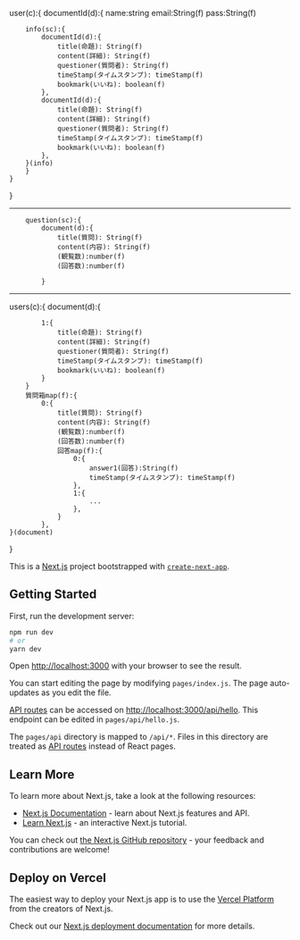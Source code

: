 user(c):{
    documentId(d):{
        name:string
        email:String(f)
        pass:String(f)

        info(sc):{
            documentId(d):{
                title(命題): String(f)
                content(詳細): String(f)
                questioner(質問者): String(f)
                timeStamp(タイムスタンプ): timeStamp(f)
                bookmark(いいね): boolean(f)
            },
            documentId(d):{
                title(命題): String(f)
                content(詳細): String(f)
                questioner(質問者): String(f)
                timeStamp(タイムスタンプ): timeStamp(f)
                bookmark(いいね): boolean(f)
            },
        }(info)
        }
    }
}


------------------------
        question(sc):{
            document(d):{
                title(質問): String(f)
                content(内容): String(f)
                (観覧数):number(f)
                (回答数):number(f)
                
            }
------------------------
users(c):{
    document(d):{

            1:{
                title(命題): String(f)
                content(詳細): String(f)
                questioner(質問者): String(f)
                timeStamp(タイムスタンプ): timeStamp(f)
                bookmark(いいね): boolean(f) 
            }
        }
        質問箱map(f):{
            0:{
                title(質問): String(f)
                content(内容): String(f)
                (観覧数):number(f)
                (回答数):number(f)
                回答map(f):{
                    0:{
                        answer1(回答):String(f)
                        timeStamp(タイムスタンプ): timeStamp(f)
                    },
                    1:{
                        ...
                    },
                }
            },  
    }(document)
}

This is a [Next.js](https://nextjs.org/) project bootstrapped with [`create-next-app`](https://github.com/vercel/next.js/tree/canary/packages/create-next-app).

## Getting Started

First, run the development server:

```bash
npm run dev
# or
yarn dev
```

Open [http://localhost:3000](http://localhost:3000) with your browser to see the result.

You can start editing the page by modifying `pages/index.js`. The page auto-updates as you edit the file.

[API routes](https://nextjs.org/docs/api-routes/introduction) can be accessed on [http://localhost:3000/api/hello](http://localhost:3000/api/hello). This endpoint can be edited in `pages/api/hello.js`.

The `pages/api` directory is mapped to `/api/*`. Files in this directory are treated as [API routes](https://nextjs.org/docs/api-routes/introduction) instead of React pages.

## Learn More

To learn more about Next.js, take a look at the following resources:

- [Next.js Documentation](https://nextjs.org/docs) - learn about Next.js features and API.
- [Learn Next.js](https://nextjs.org/learn) - an interactive Next.js tutorial.

You can check out [the Next.js GitHub repository](https://github.com/vercel/next.js/) - your feedback and contributions are welcome!

## Deploy on Vercel

The easiest way to deploy your Next.js app is to use the [Vercel Platform](https://vercel.com/new?utm_medium=default-template&filter=next.js&utm_source=create-next-app&utm_campaign=create-next-app-readme) from the creators of Next.js.

Check out our [Next.js deployment documentation](https://nextjs.org/docs/deployment) for more details.
